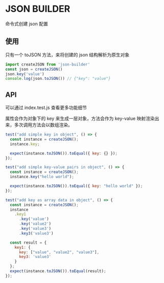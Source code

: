 # JSON BUILDER
命令式创建 json 配置

## 使用
只有一个 toJSON 方法，来将创建的 json 结构解析为原生对象

```js
import createJSON from 'json-builder'
const json = createJSON()
json.key('value')
console.log(json.toJSON()) // {"key": "value"}
```

## API
可以通过 index.test.js 查看更多功能细节

属性会作为对象下的 key 来生成一层对象，方法会作为 key-value 映射渲染出来，多次调用方法会以数组渲染。

```js
test("add simple key in object", () => {
  const instance = createJSON();
  instance.key;

  expect(instance.toJSON()).toEqual({ key: {} });
});

test("add simple key-value pairs in object", () => {
  const instance = createJSON();
  instance.key("hello world");

  expect(instance.toJSON()).toEqual({ key: "hello world" });
});

test("add key as array data in object", () => {
  const instance = createJSON();
  instance
    .key1
      .key('value')
      .key('value2')
      .key('value3')
      .key3('value3')

  const result = {
    key1: {
      key: ["value", "value2", "value3"],
      key3: 'value3'
    }
  };
  expect(instance.toJSON()).toEqual(result);
});

```